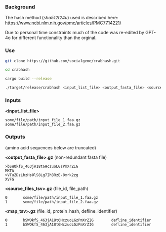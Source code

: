 ### Background 

The hash method (*sha512t24u*) used is described here:
https://www.ncbi.nlm.nih.gov/pmc/articles/PMC7714221/


Due to personal time constraints much of the code was re-edited by GPT-4o for different functionality than the orginal.

### Use
```sh
git clone https://github.com/socialgene/crabhash.git

cd crabhash

cargo build --release 

./target/release/crabhash <input_list_file> <output_fasta_file> <source_files_tsv> <map_tsv> 

```

### Inputs

**<input_list_file>**
```
some/file/path/input_file_1.faa.gz
some/file/path/input_file_2.faa.gz
``` 

### Outputs

(amino acid sequences below are truncated)

**<output_fasta_file>.gz** (non-redundant fasta file)
```
>bSWOkfS_463jA18t6HczuoLGzPmXrZIG
MKTA
>VTuZDzLbzHsOlS8Lg7IhBRzE-8xrk2zg
XVFG
```

**<source_files_tsv>.gz** (file_id, file_path)
```
0       some/file/path/input_file_1.faa.gz
1       some/file/path/input_file_2.faa.gz
```

**<map_tsv>.gz** (file_id, protein_hash, defline_identifier)
```
0       bSWOkfS_463jA18t6HczuoLGzPmXrZIG        defline_identifier
1       bSWOkfS_463jA18t6HczuoLGzPmXrZIG        defline_identifier
```

